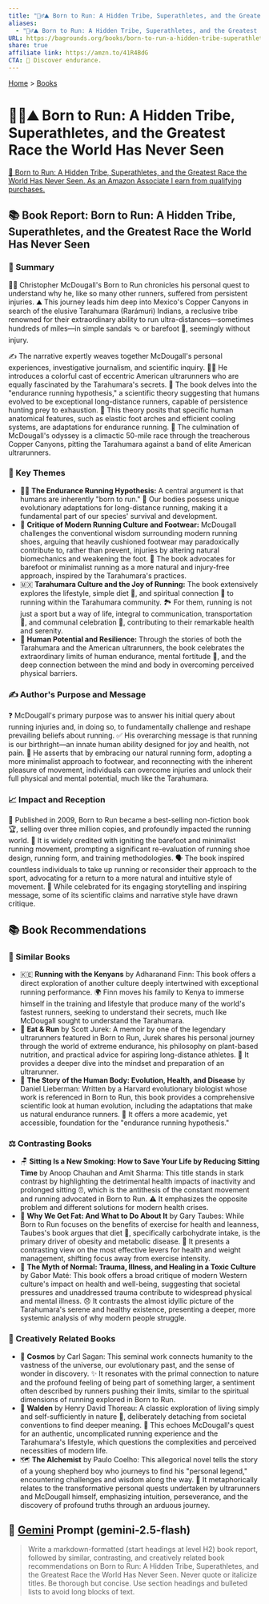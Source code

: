 ```yaml
---
title: "🏃‍♂️⛰️ Born to Run: A Hidden Tribe, Superathletes, and the Greatest Race the World Has Never Seen"
aliases:
  - "🏃‍♂️⛰️ Born to Run: A Hidden Tribe, Superathletes, and the Greatest Race the World Has Never Seen"
URL: https://bagrounds.org/books/born-to-run-a-hidden-tribe-superathletes-and-the-greatest-race-the-world-has-never-seen
share: true
affiliate link: https://amzn.to/41R4BdG
CTA: 👣 Discover endurance.
---
```

[Home](../index.md) > [Books](./index.md)  
# 🏃‍♂️⛰️ Born to Run: A Hidden Tribe, Superathletes, and the Greatest Race the World Has Never Seen  
[🛒 Born to Run: A Hidden Tribe, Superathletes, and the Greatest Race the World Has Never Seen. As an Amazon Associate I earn from qualifying purchases.](https://amzn.to/41R4BdG)  
  
## 📚 Book Report: Born to Run: A Hidden Tribe, Superathletes, and the Greatest Race the World Has Never Seen  
  
### 📖 Summary  
  
🏃‍♂️ Christopher McDougall's Born to Run chronicles his personal quest to understand why he, like so many other runners, suffered from persistent injuries. ⛰️ This journey leads him deep into Mexico's Copper Canyons in search of the elusive Tarahumara (Rarámuri) Indians, a reclusive tribe renowned for their extraordinary ability to run ultra-distances—sometimes hundreds of miles—in simple sandals 🩴 or barefoot 👣, seemingly without injury.  
  
✍️ The narrative expertly weaves together McDougall's personal experiences, investigative journalism, and scientific inquiry. 👨‍💼 He introduces a colorful cast of eccentric American ultrarunners who are equally fascinated by the Tarahumara's secrets. 🧬 The book delves into the "endurance running hypothesis," a scientific theory suggesting that humans evolved to be exceptional long-distance runners, capable of persistence hunting prey to exhaustion. 🦶 This theory posits that specific human anatomical features, such as elastic foot arches and efficient cooling systems, are adaptations for endurance running. 🏁 The culmination of McDougall's odyssey is a climactic 50-mile race through the treacherous Copper Canyons, pitting the Tarahumara against a band of elite American ultrarunners.  
  
### 🔑 Key Themes  
  
* 🏃‍♀️ **The Endurance Running Hypothesis:** A central argument is that humans are inherently "born to run." 🧬 Our bodies possess unique evolutionary adaptations for long-distance running, making it a fundamental part of our species' survival and development.  
* 👟 **Critique of Modern Running Culture and Footwear:** McDougall challenges the conventional wisdom surrounding modern running shoes, arguing that heavily cushioned footwear may paradoxically contribute to, rather than prevent, injuries by altering natural biomechanics and weakening the foot. 👣 The book advocates for barefoot or minimalist running as a more natural and injury-free approach, inspired by the Tarahumara's practices.  
* 🇲🇽 **Tarahumara Culture and the Joy of Running:** The book extensively explores the lifestyle, simple diet 🌽, and spiritual connection 🙏 to running within the Tarahumara community. 🏞️ For them, running is not just a sport but a way of life, integral to communication, transportation 🚚, and communal celebration 🎉, contributing to their remarkable health and serenity.  
* 💪 **Human Potential and Resilience:** Through the stories of both the Tarahumara and the American ultrarunners, the book celebrates the extraordinary limits of human endurance, mental fortitude 🧠, and the deep connection between the mind and body in overcoming perceived physical barriers.  
  
### ✍️ Author's Purpose and Message  
  
❓ McDougall's primary purpose was to answer his initial query about running injuries and, in doing so, to fundamentally challenge and reshape prevailing beliefs about running. ✅ His overarching message is that running is our birthright—an innate human ability designed for joy and health, not pain. 👣 He asserts that by embracing our natural running form, adopting a more minimalist approach to footwear, and reconnecting with the inherent pleasure of movement, individuals can overcome injuries and unlock their full physical and mental potential, much like the Tarahumara.  
  
### 📈 Impact and Reception  
  
📅 Published in 2009, Born to Run became a best-selling non-fiction book 🏆, selling over three million copies, and profoundly impacted the running world. 👣 It is widely credited with igniting the barefoot and minimalist running movement, prompting a significant re-evaluation of running shoe design, running form, and training methodologies. 🗣️ The book inspired countless individuals to take up running or reconsider their approach to the sport, advocating for a return to a more natural and intuitive style of movement. 🤔 While celebrated for its engaging storytelling and inspiring message, some of its scientific claims and narrative style have drawn critique.  
  
## 📚 Book Recommendations  
  
### 📖 Similar Books  
  
* 🇰🇪 **Running with the Kenyans** by Adharanand Finn: This book offers a direct exploration of another culture deeply intertwined with exceptional running performance. 🌍 Finn moves his family to Kenya to immerse himself in the training and lifestyle that produce many of the world's fastest runners, seeking to understand their secrets, much like McDougall sought to understand the Tarahumara.  
* 🌱 **Eat & Run** by Scott Jurek: A memoir by one of the legendary ultrarunners featured in Born to Run, Jurek shares his personal journey through the world of extreme endurance, his philosophy on plant-based nutrition, and practical advice for aspiring long-distance athletes. 🧠 It provides a deeper dive into the mindset and preparation of an ultrarunner.  
* 🧬 **The Story of the Human Body: Evolution, Health, and Disease** by Daniel Lieberman: Written by a Harvard evolutionary biologist whose work is referenced in Born to Run, this book provides a comprehensive scientific look at human evolution, including the adaptations that make us natural endurance runners. 🔬 It offers a more academic, yet accessible, foundation for the "endurance running hypothesis."  
  
### ⚖️ Contrasting Books  
  
* 🪑 **Sitting Is a New Smoking: How to Save Your Life by Reducing Sitting Time** by Anoop Chauhan and Amit Sharma: This title stands in stark contrast by highlighting the detrimental health impacts of inactivity and prolonged sitting ⏰, which is the antithesis of the constant movement and running advocated in Born to Run. ⚠️ It emphasizes the opposite problem and different solutions for modern health crises.  
* 🍔 **Why We Get Fat: And What to Do About It** by Gary Taubes: While Born to Run focuses on the benefits of exercise for health and leanness, Taubes's book argues that diet 🍕, specifically carbohydrate intake, is the primary driver of obesity and metabolic disease. 🥗 It presents a contrasting view on the most effective levers for health and weight management, shifting focus away from exercise intensity.  
* 🤕 **The Myth of Normal: Trauma, Illness, and Healing in a Toxic Culture** by Gabor Maté: This book offers a broad critique of modern Western culture's impact on health and well-being, suggesting that societal pressures and unaddressed trauma contribute to widespread physical and mental illness. 😞 It contrasts the almost idyllic picture of the Tarahumara's serene and healthy existence, presenting a deeper, more systemic analysis of why modern people struggle.  
  
### 🎨 Creatively Related Books  
  
* 🌌 **Cosmos** by Carl Sagan: This seminal work connects humanity to the vastness of the universe, our evolutionary past, and the sense of wonder in discovery. ✨ It resonates with the primal connection to nature and the profound feeling of being part of something larger, a sentiment often described by runners pushing their limits, similar to the spiritual dimensions of running explored in Born to Run.  
* 🏡 **Walden** by Henry David Thoreau: A classic exploration of living simply and self-sufficiently in nature 🌲, deliberately detaching from societal conventions to find deeper meaning. 🤔 This echoes McDougall's quest for an authentic, uncomplicated running experience and the Tarahumara's lifestyle, which questions the complexities and perceived necessities of modern life.  
* 🗺️ **The Alchemist** by Paulo Coelho: This allegorical novel tells the story of a young shepherd boy who journeys to find his "personal legend," encountering challenges and wisdom along the way. 💫 It metaphorically relates to the transformative personal quests undertaken by ultrarunners and McDougall himself, emphasizing intuition, perseverance, and the discovery of profound truths through an arduous journey.  
  
## 💬 [Gemini](https://gemini.google.com) Prompt (gemini-2.5-flash)  
> Write a markdown-formatted (start headings at level H2) book report, followed by similar, contrasting, and creatively related book recommendations on Born to Run: A Hidden Tribe, Superathletes, and the Greatest Race the World Has Never Seen. Never quote or italicize titles. Be thorough but concise. Use section headings and bulleted lists to avoid long blocks of text.